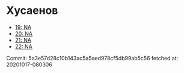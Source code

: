 # Хусаенов
- [19: NA](19.md)
- [20: NA](20.md)
- [21: NA](21.md)
- [22: NA](22.md)

Commit: 5a3e57d28c10b143ac5a5aed978cf5db99ab5c56
 fetched at: 20201017-080306
